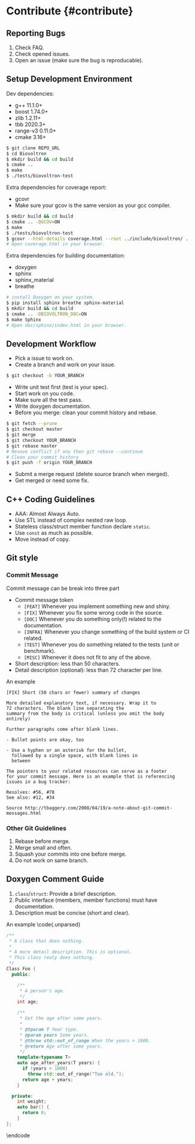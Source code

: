Contribute {#contribute}
==========

Reporting Bugs
--------------
1. Check FAQ.
2. Check opened issues.
3. Open an issue (make sure the bug is reproducable).

Setup Development Environment
-----------------------------
Dev dependencies:

* g++ 11.1.0+
* boost 1.74.0+
* zlib 1.2.11+
* tbb 2020.3+
* range-v3 0.11.0+
* cmake 3.16+

```sh
$ git clone REPO_URL
$ cd Biovoltron
$ mkdir build && cd build
$ cmake ..
$ make
$ ./tests/biovoltron-test
```
Extra dependencies for coverage report:

* gcovr
* Make sure your gcov is the same version as your gcc compiler.

```sh
$ mkdir build && cd build
$ cmake .. -DGCOV=ON
$ make
$ ./tests/biovoltron-test
$ gcovr --html-details coverage.html --root ../include/biovoltron/ .
# Open coverage.html in your browser.
```

Extra dependencies for building documentation:

* doxygen
* sphinx
* sphinx_material
* breathe

```bash
# install Doxygen on your system.
$ pip install sphinx breathe sphinx-material
$ mkdir build && cd build
$ cmake .. -DBIOVOLTRON_DOC=ON
$ make Sphinx
# Open doc/sphinx/index.html in your browser.
```

Development Workflow
--------------------
* Pick a issue to work on.
* Create a branch and work on your issue.

```bash
$ git checkout -b YOUR_BRANCH
```

* Write unit test first (test is your spec).
* Start work on you code.
* Make sure all the test pass.
* Write doxygen documentation.
* Before you merge: clean your commit history and rebase.

```bash
$ git fetch --prune
$ git checkout master
$ git merge
$ git checkout YOUR_BRANCH
$ git rebase master
# Resove conflict if any then git rebase --continue
# Clean your commit history
$ git push -f origin YOUR_BRANCH
```

* Submit a merge request (delete source branch when merged).
* Get merged or need some fix.

C++ Coding Guidelines
---------------------
* AAA: Almost Always Auto.
* Use STL instead of complex nested raw loop.
* Stateless class/struct member function declare ``static``.
* Use ``const`` as much as possible.
* Move instead of copy.

Git style
---------

### Commit Message
Commit message can be break into three part

* Commit message token
  * ``[FEAT]`` Whenever you implement something new and shiny.
  * ``[FIX]`` Whenever you fix some wrong code in the source.
  * ``[DOC]`` Whenever you do something only(!) related to the documentation.
  * ``[INFRA]``   Whenever you change something of the build system or CI related.
  * ``[TEST]`` Whenever you do something related to the tests (unit or benchmark).
  * ``[MISC]`` Whenever it does not fit to any of the above.
* Short description: less than 50 characters.
* Detail description (optional): less than 72 character per line.

An example

```
[FIX] Short (50 chars or fewer) summary of changes

More detailed explanatory text, if necessary. Wrap it to
72 characters. The blank line separating the
summary from the body is critical (unless you omit the body
entirely)

Further paragraphs come after blank lines.

- Bullet points are okay, too

- Use a hyphen or an asterisk for the bullet,
  followed by a single space, with blank lines in
  between

The pointers to your related resources can serve as a footer
for your commit message. Here is an example that is referencing
issues in a bug tracker:

Resolves: #56, #78
See also: #12, #34

Source http://tbaggery.com/2008/04/19/a-note-about-git-commit-messages.html
```

### Other Git Guidelines
1. Rebase before merge.
2. Merge small and often.
3. Squash your commits into one before merge.
4. Do not work on same branch.

Doxygen Comment Guide
---------------------
1. ``class``/``struct``: Provide a brief description.
2. Public interface (members, member functions) must have documentation.
3. Description must be concise (short and clear).

An example
\code{.unparsed}
```cpp
/**
 * A class that does nothing.
 *
 * A more detail description. This is optional.
 * This class realy does nothing.
 */
Class Foo {
  public:

    /**
     * A person's age.
     */
    int age;

    /**
     * Get the age after some years.
     *
     * @tparam T Year type.
     * @param years Some years.
     * @throw std::out_of_range When the years > 1000.
     * @return Age after some years.
     */
    template<typename T>
    auto age_after_years(T years) {
      if (years > 1000)
        throw std::out_of_range("Too old.");
      return age + years;
    }

  private:
    int weight;
    auto bar() {
      return 0;
    }
};
```
\endcode
